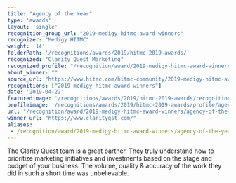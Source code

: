 ```yaml
---
title: "Agency of the Year"
type: 'awards'
layout: 'single'
recognition_group_url: "2019-medigy-hitmc-award-winners"
recognizer: "Medigy HITMC"
weight: '14'
folderPath: '/recognitions/awards/2019/hitmc-2019-awards/'
recognized: "Clarity Quest Marketing"
recognized_profile: "/recognition/award/2019-medigy-hitmc-award-winners/agency-of-the-year-clarity-quest"
about_winner: ""
source_url: "https://www.hitmc.com/hitmc-community/2019-medigy-hitmc-award-winners/"
recognitions: ["2019-medigy-hitmc-award-winners"]
date: '2019-04-22'
featuredimage: '/recognitions/awards/2019/hitmc-2019-awards/recognition/clarity-quest-medigy-hitmc-2019-agency-of-the-year.jpg'
profileimage: '/recognitions/awards/2019/hitmc-2019-awards/profile/agency-of-the-year.jpg'
url: "/recognition/award/2019-medigy-hitmc-award-winners/agency-of-the-year-clarity-quest"
winner_url: "https://www.clarityqst.com/"
aliases:
 - /recognition/award/2019-medigy-hitmc-award-winners/agency-of-the-year-clarity-quest 
---
```


The Clarity Quest team is a great partner. They truly understand how to prioritize marketing initiatives and investments based on the stage and budget of your business. The volume, quality & accuracy of the work they did in such a short time was unbelievable.